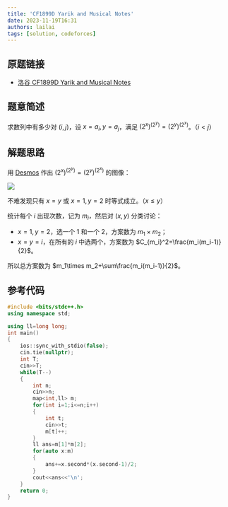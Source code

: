 ```yaml
---
title: 'CF1899D Yarik and Musical Notes'
date: 2023-11-19T16:31
authors: lailai
tags: [solution, codeforces]
---
```


## 原题链接

- [洛谷 CF1899D Yarik and Musical Notes](https://www.luogu.com.cn/problem/CF1899D)

<!-- truncate -->

## 题意简述

求数列中有多少对 $(i,j)$，设 $x=a_i,y=a_j$，满足 $(2^x)^{(2^y)}=(2^y)^{(2^x)}$。（$i<j$）

## 解题思路

用 [Desmos](https://www.desmos.com/) 作出 $(2^x)^{(2^y)}=(2^y)^{(2^x)}$ 的图像：

![](https://cdn.luogu.com.cn/upload/image_hosting/6ltg0cpi.png)

不难发现只有 $x=y$ 或 $x=1,y=2$ 时等式成立。（$x\le y$）

统计每个 $i$ 出现次数，记为 $m_i$，然后对 $(x,y)$ 分类讨论：

- $x=1,y=2$，选一个 $1$ 和一个 $2$，方案数为 $m_1\times m_2$；
- $x=y=i$，在所有的 $i$ 中选两个，方案数为 $C_{m_i}^2=\frac{m_i(m_i-1)}{2}$。

所以总方案数为 $m_1\times m_2+\sum\frac{m_i(m_i-1)}{2}$。

## 参考代码

```cpp
#include <bits/stdc++.h>
using namespace std;

using ll=long long;
int main()
{
	ios::sync_with_stdio(false);
	cin.tie(nullptr);
	int T;
	cin>>T;
	while(T--)
	{
		int n;
		cin>>n;
		map<int,ll> m;
		for(int i=1;i<=n;i++)
		{
			int t;
			cin>>t;
			m[t]++;
		}
		ll ans=m[1]*m[2];
		for(auto x:m)
		{
			ans+=x.second*(x.second-1)/2;
		}
		cout<<ans<<'\n';
	}
	return 0;
}
```
